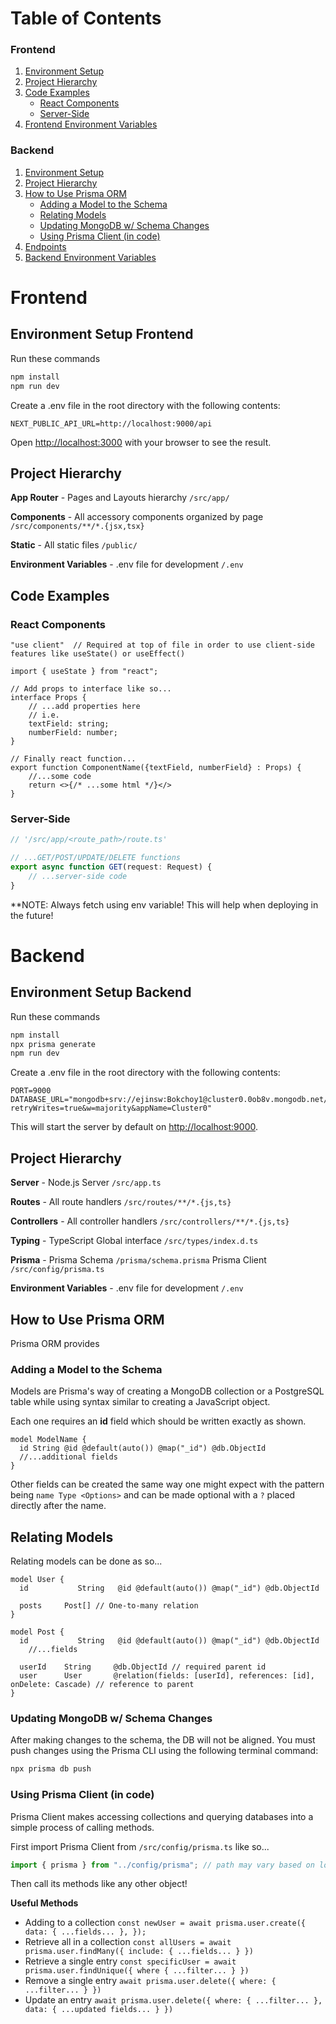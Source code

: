 # Table of Contents

### Frontend
1. [Environment Setup](#environment-setup-frontend)
2. [Project Hierarchy](#project-hierarchy-1)
3. [Code Examples](#code-examples)
   - [React Components](#react-components)
   - [Server-Side](#server-side)
4. [Frontend Environment Variables](#frontend-environment-variables)

### Backend
1. [Environment Setup](#environment-setup-backend)
2. [Project Hierarchy](#project-hierarchy-2)
3. [How to Use Prisma ORM](#how-to-use-prisma-orm)
   - [Adding a Model to the Schema](#adding-a-model-to-the-schema)
   - [Relating Models](#relating-models)
   - [Updating MongoDB w/ Schema Changes](#updating-mongodb-w-schema-changes)
   - [Using Prisma Client (in code)](#using-prisma-client-in-code)
4. [Endpoints](#endpoints)
5. [Backend Environment Variables](#backend-environment-variables)

# Frontend

## Environment Setup Frontend

Run these commands

```bash
npm install
npm run dev
```

Create a .env file in the root directory with the following contents:
```env
NEXT_PUBLIC_API_URL=http://localhost:9000/api
```

Open [http://localhost:3000](http://localhost:3000) with your browser to see the result.

## Project Hierarchy
__App Router__ - Pages and Layouts hierarchy `/src/app/`

__Components__ - All accessory components organized by page `/src/components/**/*.{jsx,tsx}`

__Static__ - All static files `/public/`

__Environment Variables__ - .env file for development `/.env`

## Code Examples
### React Components
```tsx
"use client"  // Required at top of file in order to use client-side features like useState() or useEffect()

import { useState } from "react";

// Add props to interface like so...
interface Props {
    // ...add properties here 
    // i.e. 
    textField: string;
    numberField: number;
}

// Finally react function...
export function ComponentName({textField, numberField} : Props) {
    //...some code
    return <>{/* ...some html */}</>
}
```

### Server-Side
```ts
// '/src/app/<route_path>/route.ts'

// ...GET/POST/UPDATE/DELETE functions
export async function GET(request: Request) {
    // ...server-side code
}
```

**NOTE: Always fetch using env variable! This will help when deploying in the future!

# Backend

## Environment Setup Backend

Run these commands

```bash
npm install
npx prisma generate
npm run dev
```

Create a .env file in the root directory with the following contents:
```env
PORT=9000
DATABASE_URL="mongodb+srv://ejinsw:Bokchoy1@cluster0.0ob8v.mongodb.net/Roominate?retryWrites=true&w=majority&appName=Cluster0"
```

This will start the server by default on [http://localhost:9000](http://localhost:9000).

## Project Hierarchy
__Server__ - Node.js Server `/src/app.ts`

__Routes__ - All route handlers `/src/routes/**/*.{js,ts}`

__Controllers__ - All controller handlers `/src/controllers/**/*.{js,ts}`

__Typing__ - TypeScript Global interface `/src/types/index.d.ts`

__Prisma__ - Prisma Schema `/prisma/schema.prisma` Prisma Client `/src/config/prisma.ts`

__Environment Variables__ - .env file for development `/.env`

## How to Use Prisma ORM
Prisma ORM provides 

### Adding a Model to the Schema
Models are Prisma's way of creating a MongoDB collection or a PostgreSQL table while using syntax similar to creating a JavaScript object.

Each one requires an __id__ field which should be written exactly as shown.
```prisma
model ModelName {
  id String @id @default(auto()) @map("_id") @db.ObjectId 
  //...additional fields
}
```

Other fields can be created the same way one might expect with the pattern being `name Type <Options>` and can be made optional with a `?` placed directly after the name.

## Relating Models
Relating models can be done as so...
```prisma
model User {
  id           String   @id @default(auto()) @map("_id") @db.ObjectId

  posts     Post[] // One-to-many relation
}

model Post {
  id           String   @id @default(auto()) @map("_id") @db.ObjectId
    //...fields

  userId    String     @db.ObjectId // required parent id
  user      User       @relation(fields: [userId], references: [id], onDelete: Cascade) // reference to parent
}
```

### Updating MongoDB w/ Schema Changes
After making changes to the schema, the DB will not be aligned. You must push changes using the Prisma CLI using the following terminal command:
```bash
npx prisma db push
```

### Using Prisma Client (in code)
Prisma Client makes accessing collections and querying databases into a simple process of calling methods. 

First import Prisma Client from `/src/config/prisma.ts` like so... 

```ts
import { prisma } from "../config/prisma"; // path may vary based on location
```

Then call its methods like any other object!

__Useful Methods__
- Adding to a collection `const newUser = await prisma.user.create({ data: { ...fields... }, });`
- Retrieve all in a collection `const allUsers = await prisma.user.findMany({ include: { ...fields... } })`
- Retrieve a single entry `const specificUser = await prisma.user.findUnique({ where { ...filter... } })`
- Remove a single entry `await prisma.user.delete({ where: { ...filter... } })`
- Update an entry `await prisma.user.delete({ where: { ...filter... }, data: { ...updated fields... } })`
